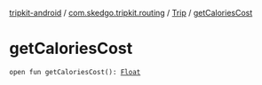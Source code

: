 [tripkit-android](../../index.md) / [com.skedgo.tripkit.routing](../index.md) / [Trip](index.md) / [getCaloriesCost](./get-calories-cost.md)

# getCaloriesCost

`open fun getCaloriesCost(): `[`Float`](https://kotlinlang.org/api/latest/jvm/stdlib/kotlin/-float/index.html)